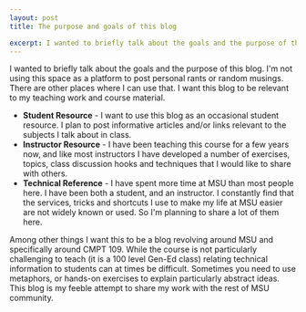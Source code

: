 ```yaml
---
layout: post
title: The purpose and goals of this blog

excerpt: I wanted to briefly talk about the goals and the purpose of this blog. I'm not using this space as a platform to post personal rants or random musings. There are other places where I can use that. I want this blog to be relevant to my teaching work and course material.
---
```


I wanted to briefly talk about the goals and the purpose of this blog. I'm not using this space as a platform to post personal rants or random musings. There are other places where I can use that. I want this blog to be relevant to my teaching work and course material.

- **Student Resource** - I want to use this blog as an occasional student resource. I plan to post informative articles and/or links relevant to the subjects I talk about in class. 
- **Instructor Resource** - I have been teaching this course for a few years now, and like most instructors I have developed a number of exercises, topics, class discussion hooks and techniques that I would like to share with others.
- **Technical Reference** - I have spent more time at MSU than most people here. I have been both a student, and an instructor. I constantly find that the services, tricks and shortcuts I use to make my life at MSU easier are not widely known or used. So I'm planning to share a lot of them here.

Among other things I want this to be a blog revolving around MSU and specifically around CMPT 109. While the course is not particularly challenging to teach (it is a 100 level Gen-Ed class) relating technical information to students can at times be difficult. Sometimes you need to use metaphors, or hands-on exercises to explain particularly abstract ideas. This blog is my feeble attempt to share my work with the rest of MSU community.
